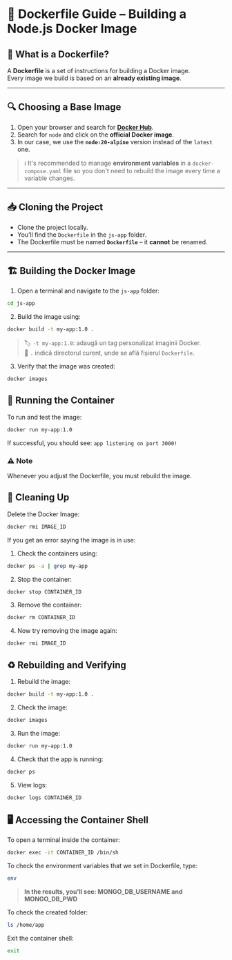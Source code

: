 # 🐳 Dockerfile Guide – Building a Node.js Docker Image

## 📄 What is a Dockerfile?

A **Dockerfile** is a set of instructions for building a Docker image.  
Every image we build is based on an **already existing image**.

---

## 🔍 Choosing a Base Image

1. Open your browser and search for **[Docker Hub](https://hub.docker.com)**.
2. Search for `node` and click on the **official Docker image**.
3. In our case, we use the **`node:20-alpine`** version instead of the `latest` one.

> ℹ️ It's recommended to manage **environment variables** in a `docker-compose.yaml` file so you don't need to rebuild the image every time a variable changes.

---

## 📥 Cloning the Project

- Clone the project locally.
- You’ll find the `Dockerfile` in the `js-app` folder.
- The Dockerfile must be named **`Dockerfile`** – it **cannot** be renamed.

---

## 🏗️ Building the Docker Image

1. Open a terminal and navigate to the `js-app` folder:
```bash
cd js-app
```

2. Build the image using:
```bash
docker build -t my-app:1.0 .
```

> 🏷️ `-t my-app:1.0`: adaugă un tag personalizat imaginii Docker.  
> 📁 `.` indică directorul curent, unde se află fișierul `Dockerfile`.

3. Verify that the image was created:
```bash
docker images
```

## 🚀 Running the Container
To run and test the image:
```bash
docker run my-app:1.0
```

If successful, you should see: `app listening on port 3000!`

### ⚠️ Note
Whenever you adjust the Dockerfile, you must rebuild the image.

## 🧹 Cleaning Up
Delete the Docker Image:
```bash
docker rmi IMAGE_ID
```

If you get an error saying the image is in use:

1. Check the containers using:
```bash
docker ps -a | grep my-app
```

2. Stop the container:
```bash
docker stop CONTAINER_ID
```

3. Remove the container: 
```bash
docker rm CONTAINER_ID
```

4. Now try removing the image again:
```bash
docker rmi IMAGE_ID
```

## ♻️ Rebuilding and Verifying

1. Rebuild the image:
```bash
docker build -t my-app:1.0 .
```

2. Check the image:
```bash
docker images
```

3. Run the image:
```bash
docker run my-app:1.0
```

4. Check that the app is running:
```bash
docker ps
```

5. View logs:
```bash
docker logs CONTAINER_ID
```

## 🖥️ Accessing the Container Shell
To open a terminal inside the container:
```bash
docker exec -it CONTAINER_ID /bin/sh
```

To check the environment variables that we set in Dockerfile, type:
```bash
env
```
> **In the results, you'll see: MONGO_DB_USERNAME and MONGO_DB_PWD**

To check the created folder:
```bash
ls /home/app
```

Exit the container shell:
```bash
exit
```

